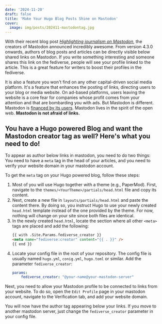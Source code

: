 ```yaml
---
date: '2024-11-20'
draft: false
title: 'Make Your Hugo Blog Posts Shine on Mastodon'
cover:
  image: img/posts/202411-mastodontag.jpg
---
```

With their recent blog post *[Highlighting journalism on Mastodon](https://blog.joinmastodon.org/2024/07/highlighting-journalism-on-mastodon/)*, the creators of Mastodon announced incredibly awesome. From version 4.3.0 onwards, authors of blog posts and articles can be directly visible below shared links on Mastodon. If you write something interesting and someone shares this link on the fediverse, people will see your profile linked to the article. This is a great feature for writers to boost their profiles in the fediverse.

It is also a feature you won't find on any other capital-driven social media platform. It's a feature that enhances the posting of links, directing users to your blog or media website. On ad-based platforms, users leaving the website is a core fear for companies whose profit comes from your attention and that are bombarding you with ads. But Mastodon is different. Mastodon is [financed by its users](https://opencollective.com/mastodon). Mastodon lives in the spirit of the open web. **Mastodon is not afraid of links.**

## You have a Hugo powered Blog and want the Mastodon creator tag as well? Here's what you need to do!
To appear as author below links in mastodon, you need to do two things: You need to have a `meta` tag in the head of your articles, and you need to verify your website domain in your mastodon account.

To get the `meta` tag on your Hugo powered blog, follow these steps:
1. Most of you will use Hugo together with a theme (e.g., PaperMod). First, navigate to the `themes/<YourTheme>/partials/head.html` file and copy its content. 
1. Next, create a new file in `layouts/partials/head.html` and paste the content there. By doing so, you instruct Hugo to use your newly created `head.html` template instead of the one provided by the theme. For now, nothing will change on your site since both files are identical.
1. In the newly created `head.html`, locate the section where all other `<meta>` tags are placed and add the following:
    ```html
    {{ with .Site.Params.fediverse_creator }}
    <meta name="fediverse:creator" content="{{ . }}" />
    {{ end }}
    ```
1. Locate your config file in the root of your repository. The config file is usually named `hugo.yml`, `conig.yml`, `hugo.toml` or similar. Add the parameter `fediverse_creator`:
    ```yml
    params:
        fediverse_creator: "@your-name@your-mastodon-server" 
    ```

Next, you need to allow your Mastodon profile to be connected to links from your website. To do so, open the `Edit Profile` page in your mastodon account, navigate to the Verification tab, and add your website domain.

You will now have the author tag appearing below your links. If you move to another mastodon server, just change the `fediverse_creator` parameter in your config file.
